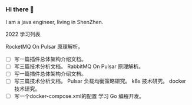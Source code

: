 ### Hi there 👋

<!--
**casuallc/casuallc** is a ✨ _special_ ✨ repository because its `README.md` (this file) appears on your GitHub profile.

Here are some ideas to get you started:

- 🔭 I’m currently working on ...
- 🌱 I’m currently learning ...
- 👯 I’m looking to collaborate on ...
- 🤔 I’m looking for help with ...
- 💬 Ask me about ...
- 📫 How to reach me: ...
- 😄 Pronouns: ...
- ⚡ Fun fact: ...
-->

I am a java engineer, living in ShenZhen.

2022 学习列表

RocketMQ On Pulsar 原理解析。
- [ ] 写一篇插件总体架构介绍文档。
- [ ] 写三篇技术分析文档。
RabbitMQ On Pulsar 原理解析。 
- [ ] 写一篇插件总体架构介绍文档。
- [ ] 写三篇技术分析文档。
Pulsar 负载均衡策略研究。
k8s 技术研究。
docker 技术研究。
- [ ] 写一个docker-compose.xml的配置
学习 Go 编程开发。

